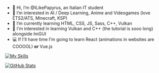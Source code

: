 - 👋 Hi, I’m @ILikePapyrus, an Italian IT student
- 👀 I’m interested in AI / Deep Learning, Anime and Videogames (love ETS2/ATS, Minecraft, KSP)
- 🌱 I’m currently learning HTML, CSS, JS, Sass, C++, Vulkan
- 🎨 I'm interested in learning Vulkan and C++ (the tutorial is sooo long) alongside ImGUI
- 💻 If I'll have time I'm going to learn React (animations in websites are COOOOL) **or** Vue.js

[![My Skills](https://skillicons.dev/icons?i=html,css,js,bootstrap,mysql,php,java,idea,linux,md,py,pycharm,cpp,clion,visualstudio)](https://skillicons.dev)


<!--- - 📫 How to reach me ... --->

<!---
ILikePapyrus/ILikePapyrus is a ✨ special ✨ repository because its `README.md` (this file) appears on your GitHub profile.
You can click the Preview link to take a look at your changes.
--->
[![GitHub Stats](https://gh-readme-profile.vercel.app/api?username=ILikePapyrus&theme=dark)](https://github.com/FajarKim/github-readme-profile)
